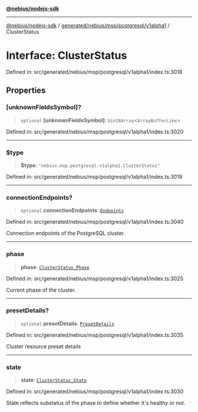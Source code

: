 [**@nebius/nodejs-sdk**](../../../../../../README.md)

***

[@nebius/nodejs-sdk](../../../../../../README.md) / [generated/nebius/msp/postgresql/v1alpha1](../README.md) / ClusterStatus

# Interface: ClusterStatus

Defined in: src/generated/nebius/msp/postgresql/v1alpha1/index.ts:3018

## Properties

### \[unknownFieldsSymbol\]?

> `optional` **\[unknownFieldsSymbol\]**: `Uint8Array`\<`ArrayBufferLike`\>

Defined in: src/generated/nebius/msp/postgresql/v1alpha1/index.ts:3020

***

### $type

> **$type**: `"nebius.msp.postgresql.v1alpha1.ClusterStatus"`

Defined in: src/generated/nebius/msp/postgresql/v1alpha1/index.ts:3019

***

### connectionEndpoints?

> `optional` **connectionEndpoints**: [`Endpoints`](Endpoints.md)

Defined in: src/generated/nebius/msp/postgresql/v1alpha1/index.ts:3040

Connection endpoints of the PostgreSQL cluster.

***

### phase

> **phase**: [`ClusterStatus_Phase`](../../../v1alpha1/type-aliases/ClusterStatus_Phase.md)

Defined in: src/generated/nebius/msp/postgresql/v1alpha1/index.ts:3025

Current phase of the cluster.

***

### presetDetails?

> `optional` **presetDetails**: [`PresetDetails`](../../../v1alpha1/resource/interfaces/PresetDetails.md)

Defined in: src/generated/nebius/msp/postgresql/v1alpha1/index.ts:3035

Cluster resource preset details

***

### state

> **state**: [`ClusterStatus_State`](../../../v1alpha1/type-aliases/ClusterStatus_State.md)

Defined in: src/generated/nebius/msp/postgresql/v1alpha1/index.ts:3030

State reflects substatus of the phase to define whether it's healthy or not.

